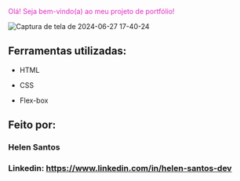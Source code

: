 <span style="color: #df2dc0;">Olá! Seja bem-vindo(a) ao meu projeto de portfólio!</span>


![Captura de tela de 2024-06-27 17-40-24](https://github.com/sunHelen12/Portfolio/assets/173499841/2a0f0a1e-b1e1-4fb0-9b66-73337c522079)

## Ferramentas utilizadas:

* HTML

* CSS

* Flex-box

## Feito por:

### Helen Santos

### Linkedin: https://www.linkedin.com/in/helen-santos-dev
